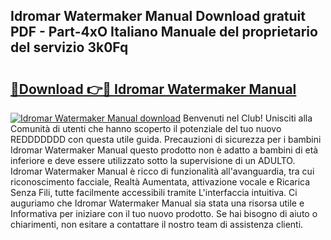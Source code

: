 ## Idromar Watermaker Manual Download gratuit PDF - Part-4xO Italiano Manuale del proprietario del servizio 3k0Fq

# <h2><a href="http://dfgdlin.blite.top/?on=Idromar+Watermaker+Manual">🔗Download 👉🔴 Idromar Watermaker Manual</a></h2>

[![Idromar Watermaker Manual download](https://i.imgur.com/lujVjoI.png)](http://dfgdlin.blite.top/?on=Idromar+Watermaker+Manual)
Benvenuti nel Club! Unisciti alla Comunità di utenti che hanno scoperto il potenziale del tuo nuovo REDDDDDDD con questa utile guida. Precauzioni di sicurezza per i bambini Idromar Watermaker Manual questo prodotto non è adatto a bambini di età inferiore e deve essere utilizzato sotto la supervisione di un ADULTO. Idromar Watermaker Manual è ricco di funzionalità all'avanguardia, tra cui riconoscimento facciale, Realtà Aumentata, attivazione vocale e Ricarica Senza Fili, tutte facilmente accessibili tramite L'interfaccia intuitiva. Ci auguriamo che Idromar Watermaker Manual sia stata una risorsa utile e Informativa per iniziare con il tuo nuovo prodotto. Se hai bisogno di aiuto o chiarimenti, non esitare a contattare il nostro team di assistenza clienti.
